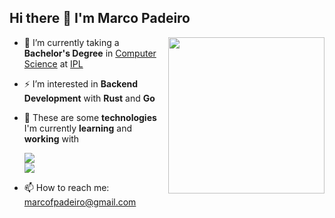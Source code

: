 ## Hi there 👋 I'm Marco Padeiro
<img width="250" align="right" src="https://cdn.discordapp.com/attachments/1125872599541497897/1131290657483411586/funnivimjokeahah.png">

- 🔭 I’m currently taking a **Bachelor's Degree** in [Computer Science](https://www.ipleiria.pt/curso/licenciatura-em-engenharia-informatica/) at [IPL](https://www.ipleiria.pt/)
- ⚡ I’m interested in **Backend Development** with **Rust** and **Go**
- 🌱 These are some **technologies** I'm currently **learning** and **working** with

  ![](https://skillicons.dev/icons?i=react,ts,rust,c,go,php)
  <br>
  ![](https://skillicons.dev/icons?i=java,androidstudio,linux,git,docker,neovim)

- 📫 How to reach me: marcofpadeiro@gmail.com
